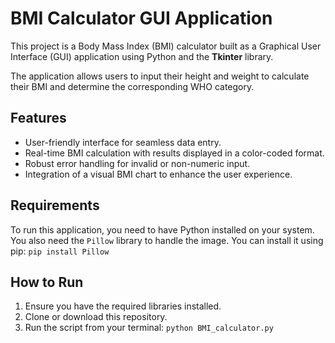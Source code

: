 # BMI Calculator GUI Application

This project is a Body Mass Index (BMI) calculator built as a Graphical User Interface (GUI) application using Python and the **Tkinter** library.

The application allows users to input their height and weight to calculate their BMI and determine the corresponding WHO category.

## Features
- User-friendly interface for seamless data entry.
- Real-time BMI calculation with results displayed in a color-coded format.
- Robust error handling for invalid or non-numeric input.
- Integration of a visual BMI chart to enhance the user experience.

## Requirements
To run this application, you need to have Python installed on your system.
You also need the `Pillow` library to handle the image. You can install it using pip:
`pip install Pillow`

## How to Run
1.  Ensure you have the required libraries installed.
2.  Clone or download this repository.
3.  Run the script from your terminal:
    `python BMI_calculator.py`
